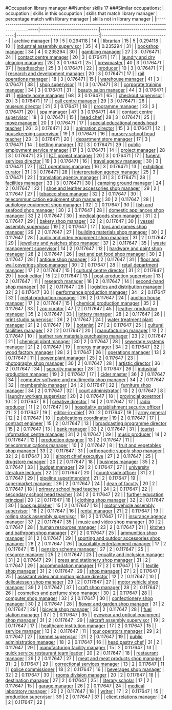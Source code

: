 #Occupation library manager
##Number skills 17
###Similar occupations:
| occupation                                                                                        |   skills in this occupation |   skills that match library manager |   percentage match with library manager |   skills not in library manager |
|:--------------------------------------------------------------------------------------------------|----------------------------:|------------------------------------:|----------------------------------------:|--------------------------------:|
| [archive manager](archive_manager.md)                                                             |                          19 |                                   5 |                                0.294118 |                              14 |
| [librarian](librarian.md)                                                                         |                          15 |                                   5 |                                0.294118 |                              10 |
| [industrial assembly supervisor](industrial_assembly_supervisor.md)                               |                          35 |                                   4 |                                0.235294 |                              31 |
| [bookshop manager](bookshop_manager.md)                                                           |                          34 |                                   4 |                                0.235294 |                              30 |
| [gambling manager](gambling_manager.md)                                                           |                          27 |                                   3 |                                0.176471 |                              24 |
| [contact centre manager](contact_centre_manager.md)                                               |                          20 |                                   3 |                                0.176471 |                              17 |
| [laundry and dry cleaning manager](laundry_and_dry_cleaning_manager.md)                           |                          28 |                                   3 |                                0.176471 |                              25 |
| [brewmaster](brewmaster.md)                                                                       |                          40 |                                   3 |                                0.176471 |                              37 |
| [headteacher](headteacher.md)                                                                     |                          25 |                                   3 |                                0.176471 |                              22 |
| [producer](producer.md)                                                                           |                          10 |                                   3 |                                0.176471 |                               7 |
| [research and development manager](research_and_development_manager.md)                           |                          20 |                                   3 |                                0.176471 |                              17 |
| [rail operations manager](rail_operations_manager.md)                                             |                          18 |                                   3 |                                0.176471 |                              15 |
| [warehouse manager](warehouse_manager.md)                                                         |                          41 |                                   3 |                                0.176471 |                              38 |
| [shop supervisor](shop_supervisor.md)                                                             |                          11 |                                   3 |                                0.176471 |                               8 |
| [corporate training manager](corporate_training_manager.md)                                       |                          34 |                                   3 |                                0.176471 |                              31 |
| [beauty salon manager](beauty_salon_manager.md)                                                   |                          44 |                                   3 |                                0.176471 |                              41 |
| [elderly home manager](elderly_home_manager.md)                                                   |                          68 |                                   3 |                                0.176471 |                              65 |
| [checkout supervisor](checkout_supervisor.md)                                                     |                          20 |                                   3 |                                0.176471 |                              17 |
| [call centre manager](call_centre_manager.md)                                                     |                          29 |                                   3 |                                0.176471 |                              26 |
| [museum director](museum_director.md)                                                             |                          21 |                                   3 |                                0.176471 |                              18 |
| [programme manager](programme_manager.md)                                                         |                          23 |                                   3 |                                0.176471 |                              20 |
| [spa manager](spa_manager.md)                                                                     |                          47 |                                   3 |                                0.176471 |                              44 |
| [contact centre supervisor](contact_centre_supervisor.md)                                         |                          18 |                                   3 |                                0.176471 |                              15 |
| [head chef](head_chef.md)                                                                         |                          28 |                                   3 |                                0.176471 |                              25 |
| [move manager](move_manager.md)                                                                   |                          20 |                                   3 |                                0.176471 |                              17 |
| [special educational needs head teacher](special_educational_needs_head_teacher.md)               |                          26 |                                   3 |                                0.176471 |                              23 |
| [animation director](animation_director.md)                                                       |                          15 |                                   3 |                                0.176471 |                              12 |
| [housekeeping supervisor](housekeeping_supervisor.md)                                             |                          19 |                                   3 |                                0.176471 |                              16 |
| [nursery school head teacher](nursery_school_head_teacher.md)                                     |                          23 |                                   3 |                                0.176471 |                              20 |
| [department store manager](department_store_manager.md)                                           |                          17 |                                   3 |                                0.176471 |                              14 |
| [betting manager](betting_manager.md)                                                             |                          32 |                                   3 |                                0.176471 |                              29 |
| [public employment service manager](public_employment_service_manager.md)                         |                          17 |                                   3 |                                0.176471 |                              14 |
| [project manager](project_manager.md)                                                             |                          28 |                                   3 |                                0.176471 |                              25 |
| [ICT project manager](ICT_project_manager.md)                                                     |                          20 |                                   3 |                                0.176471 |                              17 |
| [funeral services director](funeral_services_director.md)                                         |                          19 |                                   3 |                                0.176471 |                              16 |
| [travel agency manager](travel_agency_manager.md)                                                 |                          30 |                                   3 |                                0.176471 |                              27 |
| [ICT operations manager](ICT_operations_manager.md)                                               |                          16 |                                   3 |                                0.176471 |                              13 |
| [exhibition curator](exhibition_curator.md)                                                       |                          31 |                                   3 |                                0.176471 |                              28 |
| [interpretation agency manager](interpretation_agency_manager.md)                                 |                          25 |                                   3 |                                0.176471 |                              22 |
| [translation agency manager](translation_agency_manager.md)                                       |                          31 |                                   3 |                                0.176471 |                              28 |
| [facilities manager](facilities_manager.md)                                                       |                          33 |                                   3 |                                0.176471 |                              30 |
| [camping ground manager](camping_ground_manager.md)                                               |                          24 |                                   2 |                                0.117647 |                              22 |
| [shoe and leather accessories shop manager](shoe_and_leather_accessories_shop_manager.md)         |                          29 |                                   2 |                                0.117647 |                              27 |
| [tobacco shop manager](tobacco_shop_manager.md)                                                   |                          32 |                                   2 |                                0.117647 |                              30 |
| [telecommunication equipment shop manager](telecommunication_equipment_shop_manager.md)           |                          30 |                                   2 |                                0.117647 |                              28 |
| [audiology equipment shop manager](audiology_equipment_shop_manager.md)                           |                          32 |                                   2 |                                0.117647 |                              30 |
| [fish and seafood shop manager](fish_and_seafood_shop_manager.md)                                 |                          30 |                                   2 |                                0.117647 |                              28 |
| [domestic appliances shop manager](domestic_appliances_shop_manager.md)                           |                          32 |                                   2 |                                0.117647 |                              30 |
| [medical goods shop manager](medical_goods_shop_manager.md)                                       |                          31 |                                   2 |                                0.117647 |                              29 |
| [bakery shop manager](bakery_shop_manager.md)                                                     |                          32 |                                   2 |                                0.117647 |                              30 |
| [vessel assembly supervisor](vessel_assembly_supervisor.md)                                       |                          19 |                                   2 |                                0.117647 |                              17 |
| [toys and games shop manager](toys_and_games_shop_manager.md)                                     |                          29 |                                   2 |                                0.117647 |                              27 |
| [building materials shop manager](building_materials_shop_manager.md)                             |                          30 |                                   2 |                                0.117647 |                              28 |
| [audio and video equipment shop manager](audio_and_video_equipment_shop_manager.md)               |                          31 |                                   2 |                                0.117647 |                              29 |
| [jewellery and watches shop manager](jewellery_and_watches_shop_manager.md)                       |                          37 |                                   2 |                                0.117647 |                              35 |
| [waste management supervisor](waste_management_supervisor.md)                                     |                          14 |                                   2 |                                0.117647 |                              12 |
| [hardware and paint shop manager](hardware_and_paint_shop_manager.md)                             |                          28 |                                   2 |                                0.117647 |                              26 |
| [pet and pet food shop manager](pet_and_pet_food_shop_manager.md)                                 |                          30 |                                   2 |                                0.117647 |                              28 |
| [antique shop manager](antique_shop_manager.md)                                                   |                          33 |                                   2 |                                0.117647 |                              31 |
| [floor and wall coverings shop manager](floor_and_wall_coverings_shop_manager.md)                 |                          30 |                                   2 |                                0.117647 |                              28 |
| [retail department manager](retail_department_manager.md)                                         |                          17 |                                   2 |                                0.117647 |                              15 |
| [cultural centre director](cultural_centre_director.md)                                           |                          31 |                                   2 |                                0.117647 |                              29 |
| [book editor](book_editor.md)                                                                     |                          15 |                                   2 |                                0.117647 |                              13 |
| [post-production supervisor](post-production_supervisor.md)                                       |                          13 |                                   2 |                                0.117647 |                              11 |
| [research manager](research_manager.md)                                                           |                          16 |                                   2 |                                0.117647 |                              14 |
| [second-hand shop manager](second-hand_shop_manager.md)                                           |                          30 |                                   2 |                                0.117647 |                              28 |
| [logistics and distribution manager](logistics_and_distribution_manager.md)                       |                          32 |                                   2 |                                0.117647 |                              30 |
| [performance production manager](performance_production_manager.md)                               |                          34 |                                   2 |                                0.117647 |                              32 |
| [metal production manager](metal_production_manager.md)                                           |                          26 |                                   2 |                                0.117647 |                              24 |
| [auction house manager](auction_house_manager.md)                                                 |                          17 |                                   2 |                                0.117647 |                              15 |
| [chemical production manager](chemical_production_manager.md)                                     |                          35 |                                   2 |                                0.117647 |                              33 |
| [zoo curator](zoo_curator.md)                                                                     |                          47 |                                   2 |                                0.117647 |                              45 |
| [leather production manager](leather_production_manager.md)                                       |                          35 |                                   2 |                                0.117647 |                              33 |
| [lottery manager](lottery_manager.md)                                                             |                          28 |                                   2 |                                0.117647 |                              26 |
| [print studio supervisor](print_studio_supervisor.md)                                             |                          26 |                                   2 |                                0.117647 |                              24 |
| [water treatment plant manager](water_treatment_plant_manager.md)                                 |                          21 |                                   2 |                                0.117647 |                              19 |
| [botanist](botanist.md)                                                                           |                          27 |                                   2 |                                0.117647 |                              25 |
| [cultural facilities manager](cultural_facilities_manager.md)                                     |                          22 |                                   2 |                                0.117647 |                              20 |
| [manufacturing manager](manufacturing_manager.md)                                                 |                          12 |                                   2 |                                0.117647 |                              10 |
| [leather raw materials purchasing manager](leather_raw_materials_purchasing_manager.md)           |                          23 |                                   2 |                                0.117647 |                              21 |
| [chemical plant manager](chemical_plant_manager.md)                                               |                          30 |                                   2 |                                0.117647 |                              28 |
| [sewerage systems manager](sewerage_systems_manager.md)                                           |                          21 |                                   2 |                                0.117647 |                              19 |
| [energy manager](energy_manager.md)                                                               |                          34 |                                   2 |                                0.117647 |                              32 |
| [wood factory manager](wood_factory_manager.md)                                                   |                          28 |                                   2 |                                0.117647 |                              26 |
| [operations manager](operations_manager.md)                                                       |                          13 |                                   2 |                                0.117647 |                              11 |
| [power plant manager](power_plant_manager.md)                                                     |                          25 |                                   2 |                                0.117647 |                              23 |
| [photography shop manager](photography_shop_manager.md)                                           |                          30 |                                   2 |                                0.117647 |                              28 |
| [artistic director](artistic_director.md)                                                         |                          36 |                                   2 |                                0.117647 |                              34 |
| [security manager](security_manager.md)                                                           |                          28 |                                   2 |                                0.117647 |                              26 |
| [industrial production manager](industrial_production_manager.md)                                 |                          19 |                                   2 |                                0.117647 |                              17 |
| [cider master](cider_master.md)                                                                   |                          36 |                                   2 |                                0.117647 |                              34 |
| [computer software and multimedia shop manager](computer_software_and_multimedia_shop_manager.md) |                          34 |                                   2 |                                0.117647 |                              32 |
| [membership manager](membership_manager.md)                                                       |                          24 |                                   2 |                                0.117647 |                              22 |
| [furniture shop manager](furniture_shop_manager.md)                                               |                          34 |                                   2 |                                0.117647 |                              32 |
| [court administrator](court_administrator.md)                                                     |                          10 |                                   2 |                                0.117647 |                               8 |
| [laundry workers supervisor](laundry_workers_supervisor.md)                                       |                          20 |                                   2 |                                0.117647 |                              18 |
| [provincial governor](provincial_governor.md)                                                     |                          10 |                                   2 |                                0.117647 |                               8 |
| [creative director](creative_director.md)                                                         |                          14 |                                   2 |                                0.117647 |                              12 |
| [radio producer](radio_producer.md)                                                               |                          11 |                                   2 |                                0.117647 |                               9 |
| [hospitality establishment security officer](hospitality_establishment_security_officer.md)       |                          21 |                                   2 |                                0.117647 |                              19 |
| [editor-in-chief](editor-in-chief.md)                                                             |                          20 |                                   2 |                                0.117647 |                              18 |
| [army general](army_general.md)                                                                   |                          12 |                                   2 |                                0.117647 |                              10 |
| [publications coordinator](publications_coordinator.md)                                           |                          19 |                                   2 |                                0.117647 |                              17 |
| [contract engineer](contract_engineer.md)                                                         |                          15 |                                   2 |                                0.117647 |                              13 |
| [broadcasting programme director](broadcasting_programme_director.md)                             |                          15 |                                   2 |                                0.117647 |                              13 |
| [bank manager](bank_manager.md)                                                                   |                          33 |                                   2 |                                0.117647 |                              31 |
| [tourist information centre manager](tourist_information_centre_manager.md)                       |                          31 |                                   2 |                                0.117647 |                              29 |
| [music producer](music_producer.md)                                                               |                          14 |                                   2 |                                0.117647 |                              12 |
| [production designer](production_designer.md)                                                     |                          13 |                                   2 |                                0.117647 |                              11 |
| [telecommunications manager](telecommunications_manager.md)                                       |                          10 |                                   2 |                                0.117647 |                               8 |
| [fruit and vegetables shop manager](fruit_and_vegetables_shop_manager.md)                         |                          33 |                                   2 |                                0.117647 |                              31 |
| [orthopaedic supply shop manager](orthopaedic_supply_shop_manager.md)                             |                          32 |                                   2 |                                0.117647 |                              30 |
| [airport chief executive](airport_chief_executive.md)                                             |                          27 |                                   2 |                                0.117647 |                              25 |
| [drugstore manager](drugstore_manager.md)                                                         |                          20 |                                   2 |                                0.117647 |                              18 |
| [business manager](business_manager.md)                                                           |                          35 |                                   2 |                                0.117647 |                              33 |
| [budget manager](budget_manager.md)                                                               |                          29 |                                   2 |                                0.117647 |                              27 |
| [university literature lecturer](university_literature_lecturer.md)                               |                          22 |                                   2 |                                0.117647 |                              20 |
| [countryside officer](countryside_officer.md)                                                     |                          31 |                                   2 |                                0.117647 |                              29 |
| [pipeline superintendent](pipeline superintendent.md)                                             |                          21 |                                   2 |                                0.117647 |                              19 |
| [supermarket manager](supermarket_manager.md)                                                     |                          26 |                                   2 |                                0.117647 |                              24 |
| [dean of faculty](dean_of_faculty.md)                                                             |                          20 |                                   2 |                                0.117647 |                              18 |
| [primary school head teacher](primary_school_head_teacher.md)                                     |                          24 |                                   2 |                                0.117647 |                              22 |
| [secondary school head teacher](secondary_school_head_teacher.md)                                 |                          24 |                                   2 |                                0.117647 |                              22 |
| [further education principal](further_education_principal.md)                                     |                          20 |                                   2 |                                0.117647 |                              18 |
| [clothing shop manager](clothing_shop_manager.md)                                                 |                          32 |                                   2 |                                0.117647 |                              30 |
| [book publisher](book_publisher.md)                                                               |                          15 |                                   2 |                                0.117647 |                              13 |
| [motor vehicle assembly supervisor](motor_vehicle_assembly_supervisor.md)                         |                          18 |                                   2 |                                0.117647 |                              16 |
| [rental manager](rental_manager.md)                                                               |                          21 |                                   2 |                                0.117647 |                              19 |
| [rolling stock assembly supervisor](rolling_stock_assembly_supervisor.md)                         |                          19 |                                   2 |                                0.117647 |                              17 |
| [insurance agency manager](insurance_agency_manager.md)                                           |                          37 |                                   2 |                                0.117647 |                              35 |
| [music and video shop manager](music_and_video_shop_manager.md)                                   |                          30 |                                   2 |                                0.117647 |                              28 |
| [human resources manager](human_resources_manager.md)                                             |                          23 |                                   2 |                                0.117647 |                              21 |
| [kitchen and bathroom shop manager](kitchen_and_bathroom_shop_manager.md)                         |                          27 |                                   2 |                                0.117647 |                              25 |
| [ammunition shop manager](ammunition_shop_manager.md)                                             |                          31 |                                   2 |                                0.117647 |                              29 |
| [sporting and outdoor accessories shop manager](sporting_and_outdoor_accessories_shop_manager.md) |                          28 |                                   2 |                                0.117647 |                              26 |
| [hospitality entertainment manager](hospitality_entertainment_manager.md)                         |                          17 |                                   2 |                                0.117647 |                              15 |
| [pension scheme manager](pension_scheme_manager.md)                                               |                          27 |                                   2 |                                0.117647 |                              25 |
| [resource manager](resource_manager.md)                                                           |                          25 |                                   2 |                                0.117647 |                              23 |
| [equality and inclusion manager](equality_and_inclusion_manager.md)                               |                          31 |                                   2 |                                0.117647 |                              29 |
| [press and stationery shop manager](press_and_stationery_shop_manager.md)                         |                          31 |                                   2 |                                0.117647 |                              29 |
| [accommodation manager](accommodation_manager.md)                                                 |                          17 |                                   2 |                                0.117647 |                              15 |
| [textile shop manager](textile_shop_manager.md)                                                   |                          31 |                                   2 |                                0.117647 |                              29 |
| [shop manager](shop_manager.md)                                                                   |                          27 |                                   2 |                                0.117647 |                              25 |
| [assistant video and motion picture director](assistant_video_and_motion_picture_director.md)     |                          12 |                                   2 |                                0.117647 |                              10 |
| [delicatessen shop manager](delicatessen_shop_manager.md)                                         |                          29 |                                   2 |                                0.117647 |                              27 |
| [motor vehicle shop manager](motor_vehicle_shop_manager.md)                                       |                          39 |                                   2 |                                0.117647 |                              37 |
| [craft shop manager](craft_shop_manager.md)                                                       |                          28 |                                   2 |                                0.117647 |                              26 |
| [cosmetics and perfume shop manager](cosmetics_and_perfume_shop_manager.md)                       |                          30 |                                   2 |                                0.117647 |                              28 |
| [computer shop manager](computer_shop_manager.md)                                                 |                          32 |                                   2 |                                0.117647 |                              30 |
| [confectionery shop manager](confectionery_shop_manager.md)                                       |                          30 |                                   2 |                                0.117647 |                              28 |
| [flower and garden shop manager](flower_and_garden_shop_manager.md)                               |                          31 |                                   2 |                                0.117647 |                              29 |
| [bicycle shop manager](bicycle_shop_manager.md)                                                   |                          30 |                                   2 |                                0.117647 |                              28 |
| [fuel station manager](fuel_station_manager.md)                                                   |                          37 |                                   2 |                                0.117647 |                              35 |
| [eyewear and optical equipment shop manager](eyewear_and_optical_equipment_shop_manager.md)       |                          31 |                                   2 |                                0.117647 |                              29 |
| [aircraft assembly supervisor](aircraft_assembly_supervisor.md)                                   |                          19 |                                   2 |                                0.117647 |                              17 |
| [healthcare institution manager](healthcare_institution_manager.md)                               |                          17 |                                   2 |                                0.117647 |                              15 |
| [service manager](service_manager.md)                                                             |                          13 |                                   2 |                                0.117647 |                              11 |
| [tour operators manager](tour_operators_manager.md)                                               |                          29 |                                   2 |                                0.117647 |                              27 |
| [kennel supervisor](kennel_supervisor.md)                                                         |                          21 |                                   2 |                                0.117647 |                              19 |
| [public administration manager](public_administration_manager.md)                                 |                          18 |                                   2 |                                0.117647 |                              16 |
| [head pastry chef](head_pastry_chef.md)                                                           |                          31 |                                   2 |                                0.117647 |                              29 |
| [manufacturing facility manager](manufacturing_facility_manager.md)                               |                          15 |                                   2 |                                0.117647 |                              13 |
| [quick service restaurant team leader](quick_service_restaurant_team_leader.md)                   |                          20 |                                   2 |                                0.117647 |                              18 |
| [restaurant manager](restaurant_manager.md)                                                       |                          29 |                                   2 |                                0.117647 |                              27 |
| [meat and meat products shop manager](meat_and_meat_products_shop_manager.md)                     |                          31 |                                   2 |                                0.117647 |                              29 |
| [correctional services manager](correctional_services_manager.md)                                 |                          13 |                                   2 |                                0.117647 |                              11 |
| [police commissioner](police_commissioner.md)                                                     |                          18 |                                   2 |                                0.117647 |                              16 |
| [beverages shop manager](beverages_shop_manager.md)                                               |                          32 |                                   2 |                                0.117647 |                              30 |
| [rooms division manager](rooms_division_manager.md)                                               |                          20 |                                   2 |                                0.117647 |                              18 |
| [destination manager](destination_manager.md)                                                     |                          27 |                                   2 |                                0.117647 |                              25 |
| [literary scholar](literary_scholar.md)                                                           |                          17 |                                   2 |                                0.117647 |                              15 |
| [garage manager](garage_manager.md)                                                               |                          26 |                                   2 |                                0.117647 |                              24 |
| [medical laboratory manager](medical_laboratory_manager.md)                                       |                          20 |                                   2 |                                0.117647 |                              18 |
| [writer](writer.md)                                                                               |                          17 |                                   2 |                                0.117647 |                              15 |
| [production supervisor](production_supervisor.md)                                                 |                          39 |                                   2 |                                0.117647 |                              37 |
| [client relations manager](client_relations_manager.md)                                           |                          24 |                                   2 |                                0.117647 |                              22 |
